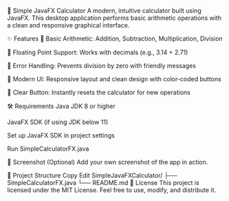 🧮 Simple JavaFX Calculator
A modern, intuitive calculator built using JavaFX. This desktop application performs basic arithmetic operations with a clean and responsive graphical interface.


✨ Features
🧠 Basic Arithmetic: Addition, Subtraction, Multiplication, Division

🔢 Floating Point Support: Works with decimals (e.g., 3.14 + 2.71)

🎯 Error Handling: Prevents division by zero with friendly messages

🎨 Modern UI: Responsive layout and clean design with color-coded buttons

🧼 Clear Button: Instantly resets the calculator for new operations

🛠️ Requirements
Java JDK 8 or higher

JavaFX SDK (if using JDK below 11)

Set up JavaFX SDK in project settings

Run SimpleCalculatorFX.java

📸 Screenshot
(Optional) Add your own screenshot of the app in action.

🧱 Project Structure
Copy
Edit
SimpleJavaFXCalculator/
├── SimpleCalculatorFX.java
└── README.md
📝 License
This project is licensed under the MIT License.
Feel free to use, modify, and distribute it.

